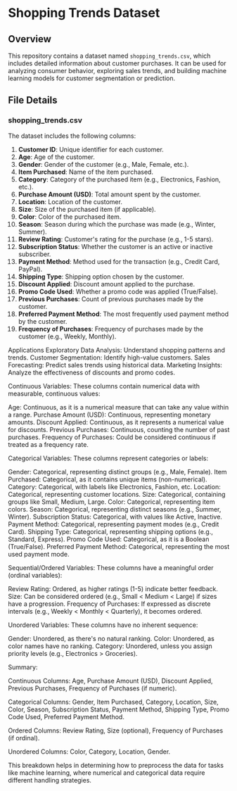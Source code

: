 # Shopping Trends Dataset

## Overview
This repository contains a dataset named `shopping_trends.csv`, which includes detailed information about customer purchases. It can be used for analyzing consumer behavior, exploring sales trends, and building machine learning models for customer segmentation or prediction.



## File Details

### **shopping_trends.csv**
The dataset includes the following columns:

1. **Customer ID**: Unique identifier for each customer.
2. **Age**: Age of the customer.
3. **Gender**: Gender of the customer (e.g., Male, Female, etc.).
4. **Item Purchased**: Name of the item purchased.
5. **Category**: Category of the purchased item (e.g., Electronics, Fashion, etc.).
6. **Purchase Amount (USD)**: Total amount spent by the customer.
7. **Location**: Location of the customer.
8. **Size**: Size of the purchased item (if applicable).
9. **Color**: Color of the purchased item.
10. **Season**: Season during which the purchase was made (e.g., Winter, Summer).
11. **Review Rating**: Customer's rating for the purchase (e.g., 1-5 stars).
12. **Subscription Status**: Whether the customer is an active or inactive subscriber.
13. **Payment Method**: Method used for the transaction (e.g., Credit Card, PayPal).
14. **Shipping Type**: Shipping option chosen by the customer.
15. **Discount Applied**: Discount amount applied to the purchase.
16. **Promo Code Used**: Whether a promo code was applied (True/False).
17. **Previous Purchases**: Count of previous purchases made by the customer.
18. **Preferred Payment Method**: The most frequently used payment method by the customer.
19. **Frequency of Purchases**: Frequency of purchases made by the customer (e.g., Weekly, Monthly).


Applications
    Exploratory Data Analysis: Understand shopping patterns and trends.
    Customer Segmentation: Identify high-value customers.
    Sales Forecasting: Predict sales trends using historical data.
    Marketing Insights: Analyze the effectiveness of discounts and promo codes.

Continuous Variables:
    These columns contain numerical data with measurable, continuous values:

Age: Continuous, as it is a numerical measure that can take any value within a range.
Purchase Amount (USD): Continuous, representing monetary amounts.
Discount Applied: Continuous, as it represents a numerical value for discounts.
Previous Purchases: Continuous, counting the number of past purchases.
Frequency of Purchases: Could be considered continuous if treated as a frequency rate.

Categorical Variables:
    These columns represent categories or labels:

Gender: Categorical, representing distinct groups (e.g., Male, Female).
Item Purchased: Categorical, as it contains unique items (non-numerical).
Category: Categorical, with labels like Electronics, Fashion, etc.
Location: Categorical, representing customer locations.
Size: Categorical, containing groups like Small, Medium, Large.
Color: Categorical, representing item colors.
Season: Categorical, representing distinct seasons (e.g., Summer, Winter).
Subscription Status: Categorical, with values like Active, Inactive.
Payment Method: Categorical, representing payment modes (e.g., Credit Card).
Shipping Type: Categorical, representing shipping options (e.g., Standard, Express).
Promo Code Used: Categorical, as it is a Boolean (True/False).
Preferred Payment Method: Categorical, representing the most used payment mode.  

Sequential/Ordered Variables:
    These columns have a meaningful order (ordinal variables):

Review Rating: Ordered, as higher ratings (1-5) indicate better feedback.
Size: Can be considered ordered (e.g., Small < Medium < Large) if sizes have a progression.
Frequency of Purchases: If expressed as discrete intervals (e.g., Weekly < Monthly < Quarterly), it becomes ordered.

Unordered Variables:
    These columns have no inherent sequence:

Gender: Unordered, as there's no natural ranking.
Color: Unordered, as color names have no ranking.
Category: Unordered, unless you assign priority levels (e.g., Electronics > Groceries).

Summary:

Continuous Columns:
    Age, Purchase Amount (USD), Discount Applied, Previous Purchases, Frequency of Purchases (if numeric).
    
Categorical Columns:
   Gender, Item Purchased, Category, Location, Size, Color, Season, Subscription Status, Payment Method, Shipping Type, Promo Code Used, Preferred Payment Method.

Ordered Columns:
    Review Rating, Size (optional), Frequency of Purchases (if ordinal).  

Unordered Columns:
    Color, Category, Location, Gender.
    
This breakdown helps in determining how to preprocess the data for tasks like machine learning, where numerical and categorical data require different handling strategies.








